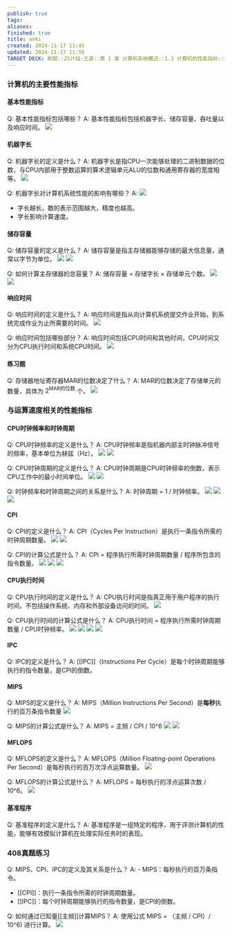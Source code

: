 ```yaml
---
publish: true
tags: 
aliases: 
finished: true
title: anki
created: 2024-11-17 11:45
updated: 2024-11-17 11:58
TARGET DECK: 刷题::25计组-王道::第 1 章 计算机系统概述::1.3 计算机的性能指标::anki
---
```

### 计算机的主要性能指标

#### 基本性能指标

Q: 基本性能指标包括哪些？
A: 基本性能指标包括机器字长、储存容量、吞吐量以及响应时间。
![](https://img.hwenyi.live/202407212145177.webp)

#### 机器字长

Q: 机器字长的定义是什么？
A: 机器字长是指CPU一次能够处理的二进制数据的位数，与CPU内部用于整数运算的算术逻辑单元ALU的位数和通用寄存器的宽度相等。
![](https://img.hwenyi.live/202407212121236.webp)

Q: 机器字长对计算机系统性能的影响有哪些？
A: ![](https://img.hwenyi.live/202407212121236.webp)
- 字长越长，数的表示范围越大，精度也越高。
- 字长影响计算速度。

#### 储存容量

Q: 储存容量的定义是什么？
A: 储存容量是指主存储器能够存储的最大信息量，通常以字节为单位。
![](https://img.hwenyi.live/202407212122165.webp)
![](https://img.hwenyi.live/202407212122757.webp)

Q: 如何计算主存储器的总容量？
A: 储存容量 = 存储字长 × 存储单元个数。
![](https://img.hwenyi.live/202407212122165.webp)
![](https://img.hwenyi.live/202407212122757.webp)

#### 响应时间

Q: 响应时间的定义是什么？
A: 响应时间是指从向计算机系统提交作业开始，到系统完成作业为止所需要的时间。
![](https://img.hwenyi.live/202407212123498.webp)

Q: 响应时间包括哪些部分？
A: 响应时间包括CPU时间和其他时间，CPU时间又分为CPU执行时间和系统CPU时间。
![](https://img.hwenyi.live/202407212123498.webp)

#### 练习题

Q: 存储器地址寄存器MAR的位数决定了什么？
A: MAR的位数决定了存储单元的数量，具体为 $2^{\text{MAR的位数}}$ 个。
![](https://img.hwenyi.live/202407212124473.webp)

### 与运算速度相关的性能指标

#### CPU时钟频率和时钟周期

Q: CPU时钟频率的定义是什么？
A: CPU时钟频率是指机器内部主时钟脉冲信号的频率，基本单位为赫兹（Hz）。
![](https://img.hwenyi.live/202407212129135.webp)
![](https://img.hwenyi.live/202407212130357.webp)

Q: CPU时钟周期的定义是什么？
A: CPU时钟周期是CPU时钟频率的倒数，表示CPU工作中的最小时间单位。
![](https://img.hwenyi.live/202407212129135.webp)
![](https://img.hwenyi.live/202407212130357.webp)

Q: 时钟频率和时钟周期之间的关系是什么？
A: 时钟周期 = 1 / 时钟频率。
![](https://img.hwenyi.live/202407212129135.webp)
![](https://img.hwenyi.live/202407212130357.webp)
![](https://img.hwenyi.live/202407212131909.webp)

#### CPI

Q: CPI的定义是什么？
A: CPI（Cycles Per Instruction）是执行一条指令所需的时钟周期数量。
![](https://img.hwenyi.live/202407212132752.webp)
![](https://img.hwenyi.live/202407212132108.webp)

Q: CPI的计算公式是什么？
A: CPI = 程序执行所需时钟周期数量 / 程序所包含的指令数量。
![](https://img.hwenyi.live/202407212136623.webp)
![](https://img.hwenyi.live/202407212132108.webp)
![](https://img.hwenyi.live/202407212132752.webp)

#### CPU执行时间

Q: CPU执行时间的定义是什么？
A: CPU执行时间是指真正用于用户程序的执行时间，不包括操作系统、内存和外部设备访问的时间。
![](https://img.hwenyi.live/202407212137292.webp)

Q: CPU执行时间的计算公式是什么？
A: CPU执行时间 = 程序执行所需时钟周期数量 / CPU时钟频率。
![](https://img.hwenyi.live/202407212137292.webp)
![](https://img.hwenyi.live/202407212140855.webp)
![](https://img.hwenyi.live/202407212141180.webp)
![](https://img.hwenyi.live/202407212141451.webp)

#### IPC

Q: IPC的定义是什么？
A: [[IPC]]（Instructions Per Cycle）是每个时钟周期能够执行的指令数量，是CPI的倒数。

#### MIPS

Q: MIPS的定义是什么？
A: MIPS（Million Instructions Per Second）是**每秒**执行的百万条指令数量
![](https://img.hwenyi.live/202407212142104.webp)

Q: MIPS的计算公式是什么？
A: MIPS = 主频 / CPI / 10^6
![](https://img.hwenyi.live/202407212143622.webp)
![](https://img.hwenyi.live/202407212142104.webp)

#### MFLOPS

Q: MFLOPS的定义是什么？
A: MFLOPS（Million Floating-point Operations Per Second）是每秒执行的百万次浮点运算数量。
![](https://img.hwenyi.live/202407212144325.webp)

Q: MFLOPS的计算公式是什么？
A: MFLOPS = 每秒执行的浮点运算次数 / 10^6。
![](https://img.hwenyi.live/202407212144325.webp)

#### 基准程序

Q: 基准程序的定义是什么？
A: 基准程序是一组特定的程序，用于评测计算机的性能，能够有效模拟计算机在处理实际任务时的表现。

### 408真题练习

Q: MIPS、CPI、IPC的定义及其关系是什么？
A: - MIPS：每秒执行的百万条指令。
- [[CPI]]：执行一条指令所需的时钟周期数量。
- [[IPC]]：每个时钟周期能够执行的指令数量，是CPI的倒数。

Q: 如何通过已知量[[主频]]计算MIPS？
A: 使用公式 MIPS = （主频 / CPI）/ 10^6) 进行计算。
![](https://img.hwenyi.live/202407212148107.webp)

